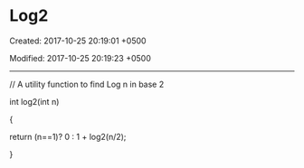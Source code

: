 # Log2

Created: 2017-10-25 20:19:01 +0500

Modified: 2017-10-25 20:19:23 +0500

---

// A utility function to find Log n in base 2

int log2(int n)

{

return (n==1)? 0 : 1 + log2(n/2);

}
